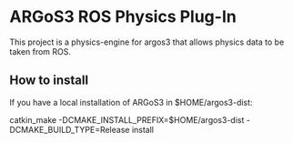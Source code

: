 # ARGoS3 ROS Physics Plug-In

This project is a physics-engine for argos3 that allows physics data to be taken from ROS.

## How to install

If you have a local installation of ARGoS3 in $HOME/argos3-dist:

catkin_make -DCMAKE_INSTALL_PREFIX=$HOME/argos3-dist -DCMAKE_BUILD_TYPE=Release install

